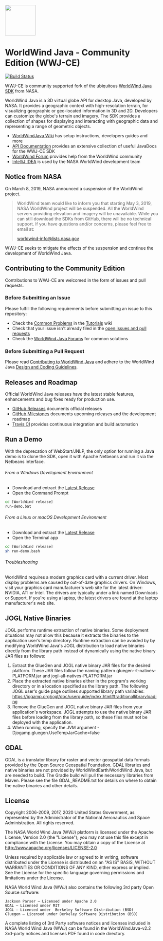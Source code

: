 <img src="https://worldwind.arc.nasa.gov/img/nasa-logo.svg" height="100"/>

# WorldWind Java - Community Edition (WWJ-CE)

[![Build Status](https://travis-ci.com/WorldWindEarth/WorldWindJava.svg?branch=develop)](https://travis-ci.com/WorldWindEarth/WorldWindJava)

WWJ-CE is community supported fork of the ubiquitous [WorldWind Java SDK](https://github.com/NASAWorldWind/WorldWindJava)
from NASA. 

WorldWind Java is a 3D virtual globe API for desktop Java, developed by NASA. It provides a geographic 
context with high-resolution terrain, for visualizing geographic or geo-located information in 3D and 2D. 
Developers can customize the globe's terrain and imagery. The SDK provides a collection of shapes for 
displaying and interacting with geographic data and representing a range of geometric objects.

- [WorldWindJava Wiki](https://github.com/WorldWindEarth/WorldWindJava/wiki) has setup instructions, developers guides and more
- [API Documentation](https://worldwind.earth/WorldWindJava/) provides an extensive collection of useful JavaDocs for the WWJ-CE SDK
- [WorldWind Forum](https://forum.worldwindcentral.com/forum/world-wind-java-forums) provides help from the WorldWind community
- [IntelliJ IDEA](https://www.jetbrains.com/idea) is used by the NASA WorldWind development team

## Notice from NASA
On March 8, 2019, NASA announced a suspension of the WorldWind project.  

> WorldWind team would like to inform you that starting May 3, 2019, NASA WorldWind project will be
> suspended. All the WorldWind servers providing elevation and imagery will be unavailable. While you
> can still download the SDKs from GitHub, there will be no technical support. If you have questions
> and/or concerns, please feel free to email at:
> 
> worldwind-info@lists.nasa.gov

WWJ-CE seeks to mitigate the effects of the suspension and continue the development of WorldWind Java.

## Contributing to the Community Edition
Contributions to WWJ-CE are welcomed in the form of issues and pull requests.

### Before Submitting an Issue
Please fulfill the following requirements before submitting an issue to this repository:

- Check the [Common Problems](https://github.com/WorldWindEarth/WorldWindJava/wiki/Common-Problems) in the [Tutorials](https://github.com/WorldWindEarth/WorldWindJava/wiki/Tutorials) wiki
- Check that your issue isn't already filed in the [open issues and pull requests](https://github.com/WorldWindEarth/WorldWindJava/issues?q=is%3Aopen)
- Check the [WorldWind Java Forums](https://forum.worldwindcentral.com/forum/world-wind-java-forums) for common solutions

### Before Submitting a Pull Request
Please read [Contributing to WorldWind Java](https://github.com/WorldWindEarth/WorldWindJava/blob/develop/CONTRIBUTING.md) and adhere to the WorldWind Java [Design and Coding Guidelines](https://github.com/WorldWindEarth/WorldWindJava/blob/develop/CONTRIBUTING.md#design-and-coding-guidelines).

## Releases and Roadmap

Official WorldWind Java releases have the latest stable features, enhancements and bug fixes ready for production use.

- [GitHub Releases](https://github.com/WorldWindEarth/WorldWindJava/releases/) documents official releases
- [GitHub Milestones](https://github.com/WorldWindEarth/WorldWindJava/milestones) documents upcoming releases and the development roadmap
- [Travis CI](https://travis-ci.com/WorldWindEarth/WorldWindJava) provides continuous integration and build automation

## Run a Demo

With the deprecation of WebStart/JNLP, the only option for running a Java demo is to clone the SDK, open it with Apache Netbeans and run it via the Netbeans interface. 

###### From a Windows Development Environment

- Download and extract the [Latest Release](https://github.com/WorldWindEarth/WorldWindJava/releases/latest)
- Open the Command Prompt
```bash
cd [WorldWind release]
run-demo.bat
```

###### From a Linux or macOS Development Environment

- Download and extract the [Latest Release](https://github.com/WorldWindEarth/WorldWindJava/releases/latest)
- Open the Terminal app
```bash
cd [WorldWind release]
sh run-demo.bash
```

###### Troubleshooting

WorldWind requires a modern graphics card with a current driver. Most display problems are caused by out-of-date
graphics drivers. On Windows, visit your graphics card manufacturer's web site for the latest driver: NVIDIA, ATI or
Intel. The drivers are typically under a link named Downloads or Support. If you're using a laptop, the latest drivers
are found at the laptop manufacturer's web site.

## JOGL Native Binaries

JOGL performs runtime extraction of native binaries. Some deployment situations may not allow this because it extracts
the binaries to the application user’s temp directory. Runtime extraction can be avoided by by modifying WorldWind
Java's JOGL distribution to load native binaries directly from the library path instead of dynamically using the native
binary JAR files as follows:

1. Extract the GlueGen and JOGL native binary JAR files for the desired platform.
   These JAR files follow the naming pattern gluegen-rt-natives-PLATFORM.jar and jogl-all-natives-PLATFORM.jar
2. Place the extracted native binaries either in the program's working directory or in a location specified as the
   library path. The following JOGL user's guide page outlines supported library path variables:
   https://jogamp.org/jogl/doc/userguide/index.html#traditionallibraryloading
3. Remove the GlueGen and JOGL native binary JAR files from your application's workspace.
   JOGL attempts to use the native binary JAR files before loading from the library path, so these files must not be
   deployed with the application.
4. When running, specify the JVM argument -Djogamp.gluegen.UseTempJarCache=false

## GDAL

GDAL is a translator library for raster and vector geospatial data formats provided by the Open Source Geospatial Foundation.  GDAL libraries and native binaries are not provided by WorldWindEarth/WorldWind Java, but are needed to build.  The Gradle build will pull the necessary libraries from Maven.  Please see the file GDAL_README.txt for details on where to obtain the native binaries and other details.

## License

Copyright 2006-2009, 2017, 2020 United States Government, as represented by the
Administrator of the National Aeronautics and Space Administration.
All rights reserved.

The NASA World Wind Java (WWJ) platform is licensed under the Apache License,
Version 2.0 (the "License"); you may not use this file except in compliance
with the License. You may obtain a copy of the License at
http://www.apache.org/licenses/LICENSE-2.0

Unless required by applicable law or agreed to in writing, software distributed
under the License is distributed on an "AS IS" BASIS, WITHOUT WARRANTIES OR
CONDITIONS OF ANY KIND, either express or implied. See the License for the
specific language governing permissions and limitations under the License.

NASA World Wind Java (WWJ) also contains the following 3rd party Open Source
software:

    Jackson Parser – Licensed under Apache 2.0
    GDAL – Licensed under MIT
    JOGL – Licensed under  Berkeley Software Distribution (BSD)
    Gluegen – Licensed under Berkeley Software Distribution (BSD)

A complete listing of 3rd Party software notices and licenses included in
NASA World Wind Java (WWJ)  can be found in the WorldWindJava-v2.2 3rd-party
notices and licenses PDF found in code directory.
